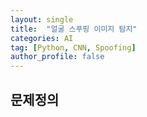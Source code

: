 ```yaml
---
layout: single
title:  "얼굴 스푸핑 이미지 탐지"
categories: AI
tag: [Python, CNN, Spoofing]
author_profile: false
---
```


## 문제정의



